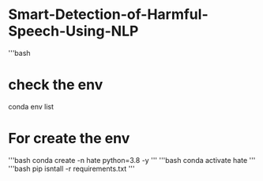 # Smart-Detection-of-Harmful-Speech-Using-NLP

'''bash 
# check the env 
conda env list 
# For create the env
'''bash
conda create -n hate python=3.8 -y
'''
'''bash
conda activate hate
'''
'''bash
pip isntall -r requirements.txt
'''
